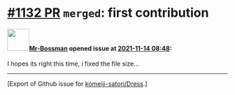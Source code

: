 # [\#1132 PR](https://github.com/komeiji-satori/Dress/pull/1132) `merged`: first contribution

#### <img src="https://avatars.githubusercontent.com/u/53130380?u=c5b6a4198c955d46094dc5ea263d3e9842df990a&v=4" width="50">[Mr-Bossman](https://github.com/Mr-Bossman) opened issue at [2021-11-14 08:48](https://github.com/komeiji-satori/Dress/pull/1132):

I hopes its right this time, i fixed the file size...




-------------------------------------------------------------------------------



[Export of Github issue for [komeiji-satori/Dress](https://github.com/komeiji-satori/Dress).]

